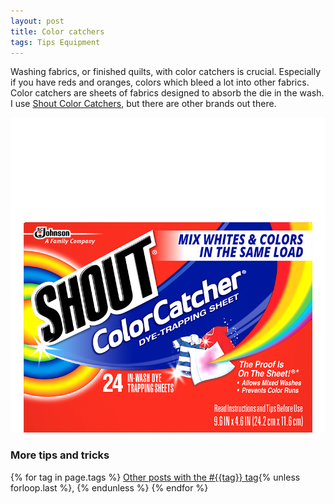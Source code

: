 ```yaml
---
layout: post
title: Color catchers
tags: Tips Equipment
---
```

Washing fabrics, or finished quilts, with color catchers is crucial. Especially if you have reds and oranges, colors which bleed a lot into other fabrics. Color catchers are sheets of fabrics designed to absorb the die in the wash. I use [Shout Color Catchers](https://www.shoutitout.com/en-us/products/color-catcher-dye-trapping-sheet), but there are other brands out there.

![Front of box of Shout color catchers](/images/shout-color-catcher.png)
### More tips and tricks

  {% for tag in page.tags %}
  <a class="post" href="/tag/{{tag}}">Other posts with the #{{tag}} tag</a>{% unless forloop.last %}, {% endunless %}
  {% endfor %}
